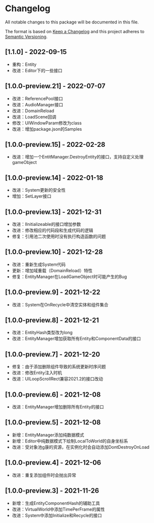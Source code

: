 # Changelog
All notable changes to this package will be documented in this file.

The format is based on [Keep a Changelog](https://keepachangelog.com/zh-CN/1.0.0/)
and this project adheres to [Semantic Versioning](http://semver.org/spec/v2.0.0.html).

## [1.1.0] - 2022-09-15
- 重构：Entity
- 改进：Editor下的一些接口
## [1.0.0-preview.21] - 2022-07-07
- 改进：ReferencePool接口
- 改进：AudioManager接口
- 改进：DomainReload
- 改进：LoadScene回调
- 修改：UIWindowParam修改为class
- 改进：增加package.json的Samples
## [1.0.0-preview.15] - 2022-02-28
- 改进：增加一个EntitManager.DestroyEntity的接口，支持自定义处理gameObject
## [1.0.0-preview.14] - 2022-01-18
- 改进：System更新的安全性
- 增加：SetLayer接口
## [1.0.0-preview.13] - 2021-12-31
- 改进：IInitializeable的接口增加参数
- 改进：修改相应的代码段和生成代码的逻辑
- 修复：引用池二次使用时没有执行构造函数的问题
## [1.0.0-preview.10] - 2021-12-28
- 改进：重新生成System代码
- 更新：增加域重载（DomainReload）特性
- 修复：EntityManager在LoadGameObject时可能产生的Bug

## [1.0.0-preview.9] - 2021-12-22
- 改进：System在OnRecycle中清空实体和组件集合

## [1.0.0-preview.8] - 2021-12-21
- 改进：EntityHash类型改为long
- 改进：EntityManager增加获取所有Entity和ComponentData的接口

## [1.0.0-preview.7] - 2021-12-20
- 修复：由于添加删除组件导致的系统更新时序问题
- 改进：修改Entity注入时机
- 改进：UILoopScrollRect兼容2021.2的接口改动

## [1.0.0-preview.6] - 2021-12-08
- 改进：EntityManager增加删除所有Entity的接口

## [1.0.0-preview.5] - 2021-12-08
- 新增：EntityManager添加纯数据模式
- 新增：Editor中纯数据模式下绘制LocalToWorld的自身坐标系
- 改进：受对象池g康的资源，在实例化时会自动添加DontDestroyOnLoad

## [1.0.0-preview.4] - 2021-12-06
- 改进：重复添加组件时会抛出异常

## [1.0.0-preview.3] - 2021-11-26
- 新增：生成EntityComponentHash的辅助工具
- 改进：VirtualWorld中添加TimePerFrame的属性
- 改进：System中添加Initialize和Recycle的接口

